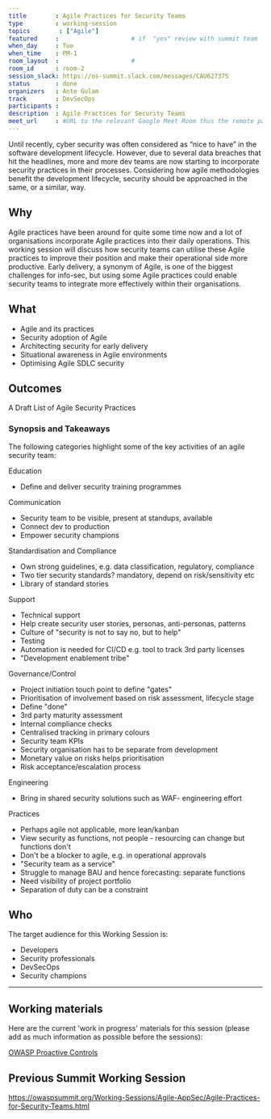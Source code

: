 ```yaml
---
title        : Agile Practices for Security Teams
type         : working-session
topics        : ["Agile"]
featured     :                    # if  "yes" review with summit team
when_day     : Tue
when_time    : PM-1
room_layout  :                    #
room_id      : room-2
session_slack: https://os-summit.slack.com/messages/CAU62737S
status       : done
organizers   : Ante Gulam
track        : DevSecOps
participants :
description  : Agile Practices for Security Teams
meet_url     : #URL to the relevant Google Meet Room thus the remote participants can join a session
---
```


Until recently, cyber security was often considered as “nice to have” in the software development lifecycle. However, due to several data breaches that hit the headlines, more and more dev teams are now starting to incorporate security practices in their processes.
Considering how agile methodologies benefit the development lifecycle, security should be approached in the same, or a similar, way.

## Why

Agile practices have been around for quite some time now and a lot of organisations incorporate Agile practices into their daily operations. This working session will discuss how security teams can utilise these Agile practices to improve their position and make their operational side more productive. Early delivery, a synonym of Agile, is one of the biggest challenges for info-sec, but using some Agile practices could enable security teams to integrate more effectively within their organisations.

## What

- Agile and its practices
- Security adoption of Agile
- Architecting security for early delivery
- Situational awareness in Agile environments
- Optimising Agile SDLC security

## Outcomes

A Draft List of Agile Security Practices

### Synopsis and Takeaways

The following categories highlight some of the key activities of an agile security team:

Education
- Define and deliver security training programmes

Communication
- Security team to be visible, present at standups, available
- Connect dev to production
- Empower security champions

Standardisation and Compliance
- Own strong guidelines, e.g. data classification, regulatory, compliance
- Two tier security standards? mandatory, depend on risk/sensitivity etc
- Library of standard stories

Support
- Technical support
- Help create security user stories, personas, anti-personas, patterns
- Culture of "security is not to say no, but to help"
- Testing
- Automation is needed for CI/CD e.g. tool to track 3rd party licenses
- "Development enablement tribe"

Governance/Control
- Project initiation touch point to define "gates"
- Prioritisation of involvement based on risk assessment, lifecycle stage
- Define "done"
- 3rd party maturity assessment
- Internal compliance checks
- Centralised tracking in primary colours
- Security team KPIs
- Security organisation has to be separate from development
- Monetary value on risks helps prioritisation
- Risk acceptance/escalation process

Engineering
- Bring in shared security solutions such as WAF- engineering effort

Practices
- Perhaps agile not applicable, more lean/kanban
- View security as functions, not people - resourcing can change but functions don't
- Don't be a blocker to agile, e.g. in operational approvals
- "Security team as a service"
- Struggle to manage BAU and hence forecasting: separate functions
- Need visibility of project portfolio
- Separation of duty can be a constraint

## Who

The target audience for this Working Session is:

- Developers
- Security professionals
- DevSecOps
- Security champions

---

## Working materials

Here are the current 'work in progress' materials for this session (please add as much information as possible before the sessions):

<a href="https://www.owasp.org/index.php/OWASP_Proactive_Controls#tab=OWASP_Proactive_Controls_2016">OWASP Proactive Controls</a>

## Previous Summit Working Session

https://owaspsummit.org/Working-Sessions/Agile-AppSec/Agile-Practices-for-Security-Teams.html
